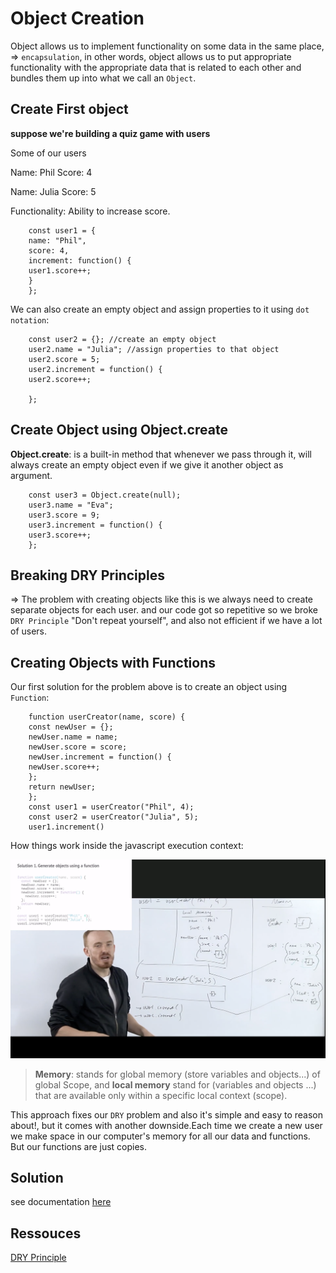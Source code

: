 # Object Creation

Object allows us to implement functionality on some data in the same place, => `encapsulation`, in other words, object allows us to put appropriate functionality with the appropriate data that is related to each other and bundles them up into what we call an `Object`.

## Create First object

**suppose we're building a quiz game with users**

Some of our users

Name: Phil
Score: 4

Name: Julia
Score: 5

Functionality: Ability to increase score.

```
    const user1 = {
    name: "Phil",
    score: 4,
    increment: function() {
    user1.score++;
    }
    };

```

We can also create an empty object and assign properties to it using `dot notation`:

```
    const user2 = {}; //create an empty object
    user2.name = "Julia"; //assign properties to that object
    user2.score = 5;
    user2.increment = function() {
    user2.score++;

    };
```

## Create Object using Object.create

**Object.create**: is a built-in method that whenever we pass through it, will always create an empty object even if we give it another object as argument.

```
    const user3 = Object.create(null);
    user3.name = "Eva";
    user3.score = 9;
    user3.increment = function() {
    user3.score++;
    };

```

## Breaking DRY Principles

=> The problem with creating objects like this is we always need to create separate objects for each user. and our code got so repetitive so we broke `DRY Principle` "Don't repeat yourself", and also not efficient if we have a lot of users.

## Creating Objects with Functions

Our first solution for the problem above is to create an object using `Function`:

```
    function userCreator(name, score) {
    const newUser = {};
    newUser.name = name;
    newUser.score = score;
    newUser.increment = function() {
    newUser.score++;
    };
    return newUser;
    };
    const user1 = userCreator("Phil", 4);
    const user2 = userCreator("Julia", 5);
    user1.increment()
```

How things work inside the javascript execution context:

![](images/img1.png?raw=true)

> **Memory**: stands for global memory (store variables and objects...) of global Scope, and **local memory** stand for (variables and objects ...) that are available only within a specific local context (scope).


This approach fixes our `DRY` problem and also it's simple and easy to reason about!, but it comes with another downside.Each time we create a new user we make space in our computer's memory for all our data and functions. But our functions are just copies.

## Solution

see documentation [here](https://github.com/Xperaz/OOP-Hard-Parts/blob/main/Notes/3-Prototype_%26_New.md)

## Ressouces

[DRY Principle](https://en.wikipedia.org/wiki/Don%27t_repeat_yourself)

